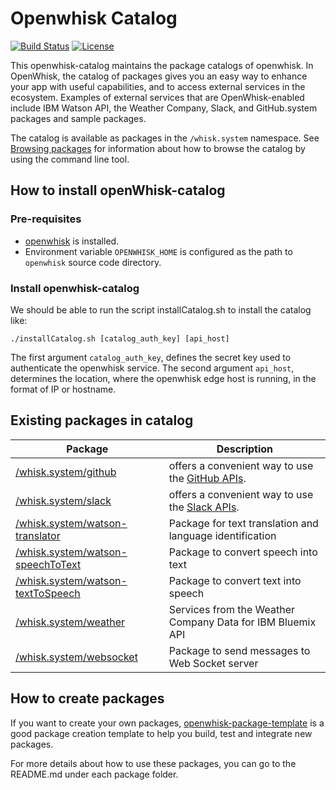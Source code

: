 # Openwhisk Catalog

[![Build Status](https://travis-ci.org/openwhisk/openwhisk-catalog.svg?branch=master)](https://travis-ci.org/openwhisk/openwhisk-catalog)
[![License](https://img.shields.io/badge/license-Apache--2.0-blue.svg)](http://www.apache.org/licenses/LICENSE-2.0)

This openwhisk-catalog maintains the package catalogs of openwhisk. In OpenWhisk, the catalog
of packages gives you an easy way to enhance your app with useful capabilities, and to access
external services in the ecosystem. Examples of external services that are OpenWhisk-enabled 
include IBM Watson API, the Weather Company, Slack, and GitHub.system packages and sample packages. 

The catalog is available as packages in the `/whisk.system` namespace. See [Browsing packages](https://github.com/openwhisk/openwhisk/blob/master/docs/packages.md#browsing-packages) 
for information about how to browse the catalog by using the command line tool.

## How to install openWhisk-catalog

### Pre-requisites
- [openwhisk](https://github.com/openwhisk/openwhisk/blob/master/README.md) is installed.
- Environment variable `OPENWHISK_HOME` is configured as the path to `openwhisk` source code directory.

### Install openwhisk-catalog

We should be able to run the script installCatalog.sh to install the catalog like:

```
./installCatalog.sh [catalog_auth_key] [api_host]
```

The first argument `catalog_auth_key`, defines the secret key used to authenticate the openwhisk
service. The second argument `api_host`, determines the location, where the openwhisk edge host is running,
in the format of IP or hostname.

## Existing packages in catalog

| Package | Description |
| --- | --- |
| [/whisk.system/github](./packages/github/README.md) | offers a convenient way to use the [GitHub APIs](https://developer.github.com/). |
| [/whisk.system/slack](./packages/watson-translator/README.md) | offers a convenient way to use the [Slack APIs](https://api.slack.com/). |
| [/whisk.system/watson-translator](./packages/watson-translator/README.md) | Package for text translation and language identification|
| [/whisk.system/watson-speechToText](./packages/watson-speechToText/README.md) | Package to convert speech into text|
| [/whisk.system/watson-textToSpeech](./packages/watson-textToSpeech/README.md) | Package to convert text into speech|
| [/whisk.system/weather](./packages/weather/README.md) | Services from the Weather Company Data for IBM Bluemix API|
| [/whisk.system/websocket](./packages/websocket/README.md) | Package to send messages to Web Socket server|

<!--
TODO: place holder until we have a README for samples 
| [/whisk.system/samples](./packages/samples/README.md) | offers sample actions in different programming languages |
-->
<!--
TODO: place holder until we have a README for utils
| [/whisk.system/utils](./packages/utils/README.md) | offers utilities actions such as cat, echo, and etc. |
-->

## How to create packages

If you want to create your own packages,  [openwhisk-package-template](https://github.com/openwhisk/openwhisk-package-template)
is a good package creation template to help you build, test and integrate new packages.

For more details about how to use these packages, you can go to the README.md under each package folder.

